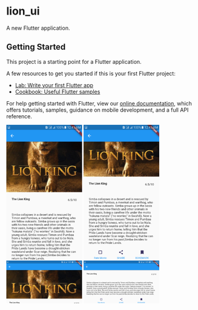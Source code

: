 # lion_ui

A new Flutter application.

## Getting Started

This project is a starting point for a Flutter application.

A few resources to get you started if this is your first Flutter project:

- [Lab: Write your first Flutter app](https://flutter.dev/docs/get-started/codelab)
- [Cookbook: Useful Flutter samples](https://flutter.dev/docs/cookbook)

For help getting started with Flutter, view our
[online documentation](https://flutter.dev/docs), which offers tutorials,
samples, guidance on mobile development, and a full API reference.


<img src="screenshot/Screenshot_20200204-004137.png" width=200> <img src="screenshot/Screenshot_20200204-004140.png" width=200> <img src="screenshot/Screenshot_20200204-004157.png" width=200> <img src="screenshot/Screenshot_20200204-004200.png" width=200>
